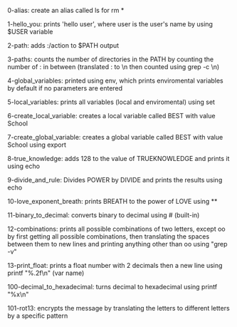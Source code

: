 0-alias: create an alias called ls for rm *

1-hello_you: prints 'hello user', where user is the user's name by using $USER variable

2-path: adds :/action to $PATH output

3-paths: counts the number of directories in the PATH by counting the number of : in between (translated : to \n then counted using grep -c \n)

4-global_variables: printed using env, which prints enviromental variables by default if no parameters are entered

5-local_variables: prints all variables (local and enviromental) using set

6-create_local_variable: creates a local variable called BEST with value School

7-create_global_variable: creates a global variable called BEST with value School using export

8-true_knowledge: adds 128 to the value of TRUEKNOWLEDGE and prints it using echo

9-divide_and_rule: Divides POWER by DIVIDE and prints the results using echo

10-love_exponent_breath: prints BREATH to the power of LOVE using **

11-binary_to_decimal: converts binary to decimal using # (built-in)

12-combinations: prints all possible combinations of two letters, except oo by first getting all possible combinations, then translating the spaces between them to new lines and printing anything other than oo using "grep -v"

13-print_float: prints a float number with 2 decimals then a new line using printf "%.2f\n" (var name)

100-decimal_to_hexadecimal: turns decimal to hexadecimal using printf "%x\n"

101-rot13: encrypts the message by translating the letters to different letters by a specific pattern
